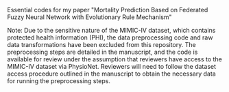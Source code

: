Essential codes for my paper "Mortality Prediction Based on Federated Fuzzy Neural Network with Evolutionary Rule Mechanism"

Note:
Due to the sensitive nature of the MIMIC-IV dataset, which contains protected health information (PHI), the data preprocessing code and raw data transformations have been excluded from this repository. The preprocessing steps are detailed in the manuscript, and the code is available for review under the assumption that reviewers have access to the MIMIC-IV dataset via PhysioNet. Reviewers will need to follow the dataset access procedure outlined in the manuscript to obtain the necessary data for running the preprocessing steps.
